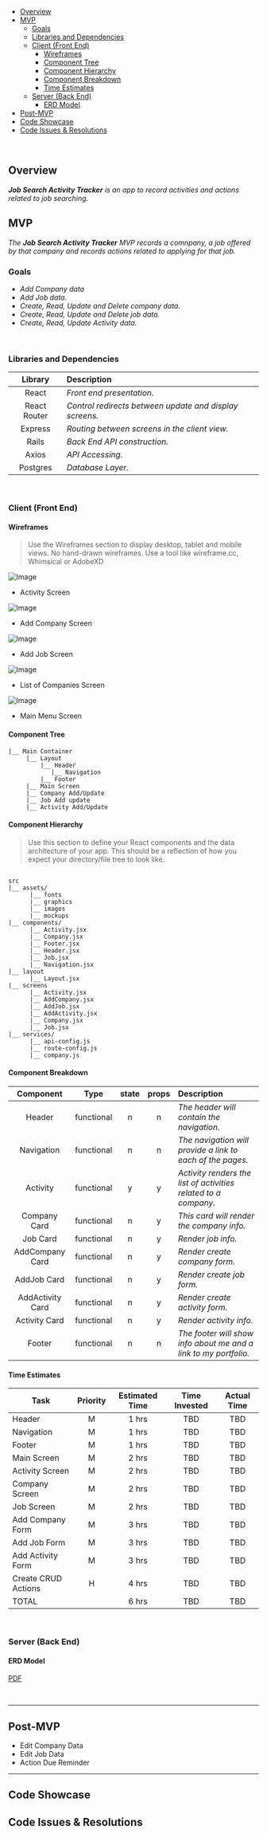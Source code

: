 - [Overview](#overview)
- [MVP](#mvp)
  - [Goals](#goals)
  - [Libraries and Dependencies](#libraries-and-dependencies)
  - [Client (Front End)](#client-front-end)
    - [Wireframes](#wireframes)
    - [Component Tree](#component-tree)
    - [Component Hierarchy](#component-hierarchy)
    - [Component Breakdown](#component-breakdown)
    - [Time Estimates](#time-estimates)
  - [Server (Back End)](#server-back-end)
    - [ERD Model](#erd-model)
- [Post-MVP](#post-mvp)
- [Code Showcase](#code-showcase)
- [Code Issues & Resolutions](#code-issues--resolutions)

<br>

## Overview

_**Job Search Activity Tracker** is an app to record activities and actions related to job searching._
<br>

## MVP

_The **Job Search Activity Tracker** MVP records a comnpany, a job offered by that company and records actions related to applying for that job._
<br>

### Goals

- _Add Company data_
- _Add Job data._
- _Create, Read, Update and Delete company data._
- _Create, Read, Update and Delete job data._
- _Create, Read, Update Activity data._

<br>

### Libraries and Dependencies

|     Library      | Description                                |
| :--------------: | :----------------------------------------- |
|      React       | _Front end presentation._ |
|   React Router   | _Control redirects between update and display screens._ |
|     Express      | _Routing between screens in the client view._ |
|      Rails       | _Back End API construction._ |
|      Axios       | _API Accessing._ |
|     Postgres     | _Database Layer._ |

<br>

### Client (Front End)

#### Wireframes

> Use the Wireframes section to display desktop, tablet and mobile views. No hand-drawn wireframes. Use a tool like wireframe.cc, Whimsical or AdobeXD

![Image](proposal/Activity.png)

- Activity Screen

![Image](proposal/AddCompany.png)

- Add Company Screen

![Image](proposal/AddJob.png)

- Add Job Screen

![Image](proposal/ListOfCompanies.png)

- List of Companies Screen

![Image](proposal/MainMenu.png)

- Main Menu Screen


#### Component Tree
``` structure
|__ Main Container
     |__ Layout
         |__ Header
            |__ Navigation
         |__ Footer
     |__ Main Screen
     |__ Company Add/Update
     |__ Job Add update
     |__ Activity Add/Update

```
#### Component Hierarchy

> Use this section to define your React components and the data architecture of your app. This should be a reflection of how you expect your directory/file tree to look like. 

``` structure

src
|__ assets/
      |__ fonts
      |__ graphics
      |__ images
      |__ mockups
|__ components/
      |__ Activity.jsx
      |__ Company.jsx
      |__ Footer.jsx
      |__ Header.jsx
      |__ Job.jsx
      |__ Navigation.jsx
|__ layout
      |__ Layout.jsx
|__ screens
      |__ Activity.jsx
      |__ AddCompany.jsx
      |__ AddJob.jsx
      |__ AddActivity.jsx
      |__ Company.jsx
      |__ Job.jsx
|__ services/
      |__ api-config.js
      |__ route-config.js
      |__ company.js
```

#### Component Breakdown

|  Component   |    Type    | state | props | Description                                                      |
| :----------: | :--------: | :---: | :---: | :--------------------------------------------------------------- |
|    Header    | functional |   n   |   n   | _The header will contain the navigation._               |
|  Navigation  | functional |   n   |   n   | _The navigation will provide a link to each of the pages._       |
|   Activity   | functional |   y   |   y   | _Activity renders the list of activities related to a company._  |
| Company Card | functional |   n   |   y   | _This card will render the company info._                 |
|   Job Card   | functional |   n   |   y   | _Render job info._                 |
|AddCompany Card| functional |   n   |   y   | _Render create company form._                 |
| AddJob Card  | functional |   n   |   y   | _Render create job form._                 |
|AddActivity Card| functional |   n   |   y   | _Render create activity form._                 |
| Activity Card| functional |   n   |   y   | _Render activity info._                 |
|    Footer    | functional |   n   |   n   | _The footer will show info about me and a link to my portfolio._ |

#### Time Estimates

| Task                | Priority | Estimated Time | Time Invested | Actual Time |
| ------------------- | :------: | :------------: | :-----------: | :---------: |
| Header              |    M     |     1 hrs      |    TBD        |   TBD       |
| Navigation          |    M     |     1 hrs      |    TBD        |   TBD       |
| Footer              |    M     |     1 hrs      |    TBD        |   TBD       |
| Main Screen         |    M     |     2 hrs      |    TBD        |   TBD       |
| Activity Screen     |    M     |     2 hrs      |    TBD        |   TBD       |
| Company Screen      |    M     |     2 hrs      |    TBD        |   TBD       |
| Job Screen          |    M     |     2 hrs      |    TBD        |   TBD       |
| Add Company Form    |    M     |     3 hrs      |    TBD        |   TBD       |
| Add Job Form        |    M     |     3 hrs      |    TBD        |   TBD       |
| Add Activity Form   |    M     |     3 hrs      |    TBD        |   TBD       |
| Create CRUD Actions |    H     |     4 hrs      |    TBD        |   TBD       |
| TOTAL               |          |     6 hrs      |    TBD        |   TBD       |

<br>

### Server (Back End)

#### ERD Model

[PDF](proposal/SEIProject4EDM.pdf)

<br>

***

## Post-MVP

- Edit Company Data
- Edit Job Data
- Action Due Reminder

***

## Code Showcase



## Code Issues & Resolutions


